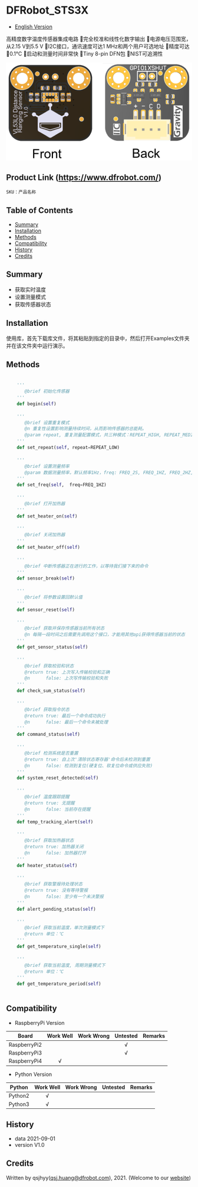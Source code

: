 # DFRobot_STS3X
* [English Version](./README.md)

高精度数字温度传感器集成电路
完全校准和线性化数字输出
电源电压范围宽，从2.15 V到5.5 V
I2C接口，通讯速度可达1
MHz和两个用户可选地址
精度可达0.1°C
启动和测量时间非常快
Tiny 8-pin DFN包
NIST可追溯性

![正反面svg效果图](https://github.com/cdjq/DFRobot_Sensor/raw/master/resources/images/SEN0245svg1.png)

## Product Link (https://www.dfrobot.com/)
    SKU：产品名称


## Table of Contents

* [Summary](#summary)
* [Installation](#installation)
* [Methods](#methods)
* [Compatibility](#compatibility)
* [History](#history)
* [Credits](#credits)


## Summary

* 获取实时温度
* 设置测量模式
* 获取传感器状态


## Installation

使用库，首先下载库文件，将其粘贴到指定的目录中，然后打开Examples文件夹并在该文件夹中运行演示。

## Methods

```python

    '''
       @brief 初始化传感器
    '''
    def begin(self)

    '''
       @brief 设置重复模式
       @n 重复性设置影响测量持续时间，从而影响传感器的总能耗。
       @param repeat, 重复测量配置模式，共三种模式：REPEAT_HIGH, REPEAT_MEDIUM, REPEAT_LOW
    '''
    def set_repeat(self, repeat=REPEAT_LOW)

    '''
       @brief 设置测量频率
       @param 数据测量频率，默认频率1Hz，freq: FREQ_2S, FREQ_1HZ, FREQ_2HZ, FREQ_4HZ, FREQ_10HZ
    '''
    def set_freq(self,  freq=FREQ_1HZ)

    '''
       @brief 打开加热器
    '''
    def set_heater_on(self)

    '''
       @brief 关闭加热器
    '''
    def set_heater_off(self)

    '''
       @brief 中断传感器正在进行的工作，以等待我们接下来的命令
    '''
    def sensor_break(self)

    '''
       @brief 将参数设置回默认值
    '''
    def sensor_reset(self)

    '''
       @brief 获取并保存传感器当前所有状态
       @n 每隔一段时间之后需要先调用这个接口，才能用其他api获得传感器当前的状态
    '''
    def get_sensor_status(self)

    '''
       @brief 获取校验和状态
       @return true: 上次写入传输校验和正确
       @n      false: 上次写传输校验和失败
    '''
    def check_sum_status(self)

    '''
       @brief 获取指令状态
       @return true: 最后一个命令成功执行
       @n      false: 最后一个命令未被处理
    '''
    def command_status(self)

    '''
       @brief 检测系统是否重置
       @return true: 自上次'清除状态寄存器'命令后未检测到重置
       @n      false: 检测到复位(硬复位、软复位命令或供应失败)
    '''
    def system_reset_detected(self)

    '''
       @brief 温度跟踪提醒
       @return true: 无提醒
       @n      false: 当前存在提醒
    '''
    def temp_tracking_alert(self)

    '''
       @brief 获取加热器状态
       @return true: 加热器关闭
       @n      false: 加热器打开
    '''
    def heater_status(self)

    '''
       @brief 获取警报待处理状态
       @return true: 没有等待警报
       @n      false: 至少有一个未决警报
    '''
    def alert_pending_status(self)

    '''
       @brief 获取当前温度，单次测量模式下
       @return 单位：℃
    '''
    def get_temperature_single(self)

    '''
       @brief 获取当前温度, 周期测量模式下
       @return 单位：℃
    '''
    def get_temperature_period(self)



```

## Compatibility

* RaspberryPi Version

| Board        | Work Well | Work Wrong | Untested | Remarks |
| ------------ | :-------: | :--------: | :------: | ------- |
| RaspberryPi2 |           |            |    √     |         |
| RaspberryPi3 |           |            |    √     |         |
| RaspberryPi4 |     √     |            |          |         |

* Python Version

| Python  | Work Well | Work Wrong | Untested | Remarks |
| ------- | :-------: | :--------: | :------: | ------- |
| Python2 |     √     |            |          |         |
| Python3 |     √     |            |          |         |


## History

- data 2021-09-01
- version V1.0


## Credits

Written by qsjhyy(qsj.huang@dfrobot.com), 2021. (Welcome to our [website](https://www.dfrobot.com/))
